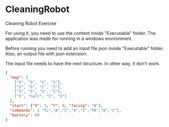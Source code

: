 # CleaningRobot
Cleaning Robot Exercise

For using it, you need to use the content inside "Executable" folder.
The application was made for running in a windows environment.

Before running you need to add an input file json inside "Executable" folder. Also, an output file with json extension.

The input file needs to have the next structure. In other way, it don't work.

```json
{
  "map": [
    ["S", "S", "S", "S"],
    ["S", "S", "C", "S"],
    ["S", "S", "S", "S"],
    ["S", "null", "S", "S"]
  ],
  "start": {"X": 3, "Y": 0, "facing": "N"},
  "commands": [ "TL","A","C","A","C","TR","A","C"],
  "battery": 80
}
```
